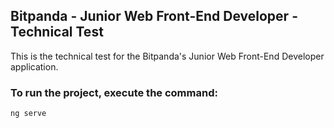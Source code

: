 ## Bitpanda - Junior Web Front-End Developer - Technical Test

This is the technical test for the Bitpanda's Junior Web Front-End Developer application.

### To run the project, execute the command:

```
ng serve
```